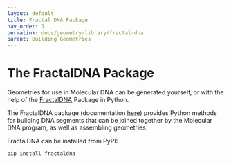 ```yaml
---
layout: default
title: Fractal DNA Package
nav_order: 1
permalink: docs/geometry-library/fractal-dna
parent: Building Geometries
---
```


# The FractalDNA Package

Geometries for use in Molecular DNA can be generated yourself, or with the
help of the [FractalDNA](https://github.com/natl/fractaldna) Package in Python.

The FractalDNA package (documentation [here](https://natl.github.io/fractaldna/))
provides Python methods for building DNA segments that can be joined together
by the Molecular DNA program, as well as assembling geometries.

FractalDNA can be installed from PyPI:

```bash
pip install fractaldna
```